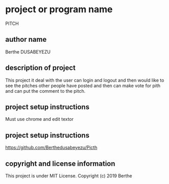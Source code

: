 # project or program name
PITCH

## author name
Berthe DUSABEYEZU

## description of project
This project it deal with the user can login and logout and then would like to see the pitches other people have posted and then can make vote for pith and can put the comment to the pitch.

## project setup instructions
Must use chrome and edit textor
 
## project setup instructions
https://github.com/Berthedusabeyezu/Picth

## copyright and license information
This project is under MIT License. Copyright (c) 2019 Berthe
      